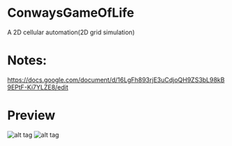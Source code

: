 # ConwaysGameOfLife
A 2D cellular automation(2D grid simulation)
# Notes:
https://docs.google.com/document/d/16LgFh893rjE3uCdjoQH9ZS3bL98kB9EPtF-Ki7YLZE8/edit
# Preview
![alt tag](https://www.youtube.com/watch?v=SGXCrcHcZoI)
![alt tag](http://i.imgur.com/VOQts19.png)
